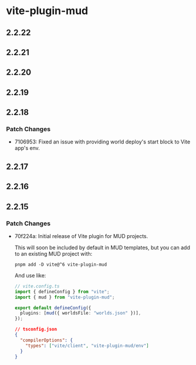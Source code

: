# vite-plugin-mud

## 2.2.22

## 2.2.21

## 2.2.20

## 2.2.19

## 2.2.18

### Patch Changes

- 7106953: Fixed an issue with providing world deploy's start block to Vite app's env.

## 2.2.17

## 2.2.16

## 2.2.15

### Patch Changes

- 70f224a: Initial release of Vite plugin for MUD projects.

  This will soon be included by default in MUD templates, but you can add to an existing MUD project with:

  ```
  pnpm add -D vite@^6 vite-plugin-mud
  ```

  And use like:

  ```ts
  // vite.config.ts
  import { defineConfig } from "vite";
  import { mud } from "vite-plugin-mud";

  export default defineConfig({
    plugins: [mud({ worldsFile: "worlds.json" })],
  });
  ```

  ```json
  // tsconfig.json
  {
    "compilerOptions": {
      "types": ["vite/client", "vite-plugin-mud/env"]
    }
  }
  ```
